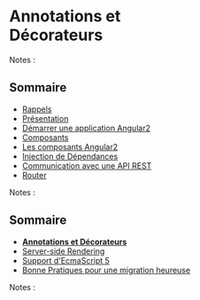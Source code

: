 # Annotations et<br>Décorateurs

<!-- .slide: class="page-title" -->

Notes :



## Sommaire

<!-- .slide: class="toc" -->

- [Rappels](#/1)
- [Présentation](#/2)
- [Démarrer une application Angular2](#/3)
- [Composants](#/4)
- [Les composants Angular2](#/5)
- [Injection de Dépendances](#/6)
- [Communication avec une API REST](#/7)
- [Router](#/8)

Notes : 



## Sommaire

<!-- .slide: class="toc" -->

- **[Annotations et Décorateurs](#/9)**
- [Server-side Rendering](#/10)
- [Support d'EcmaScript 5](#/11)
- [Bonne Pratiques pour une migration heureuse](#/12)

Notes :



<!-- .slide: class="page-questions" -->
